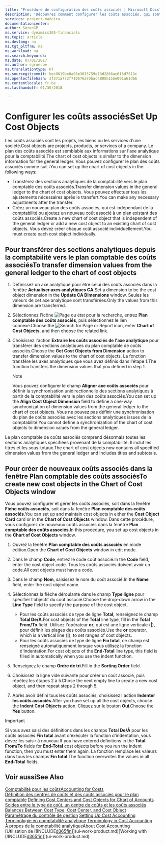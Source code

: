 ```yaml
---
title: "Procédure de configuration des coûts associés | Microsoft Docs"
description: "Découvrez comment configurer les coûts associés, qui sont similaires aux axes analytiques pour la comptabilité."
services: project-madeira
documentationcenter: 
author: SorenGP
ms.service: dynamics365-financials
ms.topic: article
ms.devlang: na
ms.tgt_pltfrm: na
ms.workload: na
ms.search.keywords: 
ms.date: 07/01/2017
ms.author: sgroespe
ms.translationtype: HT
ms.sourcegitcommit: bec0619be0a65e3625759e13d2866ac615d7513c
ms.openlocfilehash: 3f371a772f710576a70bac4808b15be091a61d66
ms.contentlocale: fr-be
ms.lasthandoff: 01/30/2018

---
```

# <a name="set-up-cost-objects"></a><span data-ttu-id="ff83e-103">Configurer les coûts associés</span><span class="sxs-lookup"><span data-stu-id="ff83e-103">Set Up Cost Objects</span></span>
<span data-ttu-id="ff83e-104">Les coûts associés sont les projets, les biens ou les services d'une société.</span><span class="sxs-lookup"><span data-stu-id="ff83e-104">Cost objects are projects, products, or services of a company.</span></span> <span data-ttu-id="ff83e-105">Le plan des coûts associés est semblable aux informations sur l'axe analytique pour la comptabilité.</span><span class="sxs-lookup"><span data-stu-id="ff83e-105">The chart of cost objects is similar to the dimension information for the general ledger.</span></span> <span data-ttu-id="ff83e-106">Vous pouvez configurer le plan des coûts associés comme suit :</span><span class="sxs-lookup"><span data-stu-id="ff83e-106">You can set up the chart of cost objects in the following ways:</span></span>  

* <span data-ttu-id="ff83e-107">Transférez des sections analytiques de la comptabilité vers le plan comptable des coûts associés.</span><span class="sxs-lookup"><span data-stu-id="ff83e-107">Transfer dimension values in the general ledger to the chart of cost objects.</span></span> <span data-ttu-id="ff83e-108">Vous pouvez effectuer tous les ajustements nécessaires après le transfert.</span><span class="sxs-lookup"><span data-stu-id="ff83e-108">You can make any necessary adjustments after the transfer.</span></span>  
* <span data-ttu-id="ff83e-109">Créez un nouveau plan des coûts associés, qui est indépendant de la comptabilité ou ajoutez un nouveau coût associé à un plan existant des coûts associés.</span><span class="sxs-lookup"><span data-stu-id="ff83e-109">Create a new chart of cost object that is independent of the general ledger or add a new cost object to an existing chart of cost objects.</span></span> <span data-ttu-id="ff83e-110">Vous devez créer chaque coût associé individuellement.</span><span class="sxs-lookup"><span data-stu-id="ff83e-110">You must create each cost object individually.</span></span>  

## <a name="to-transfer-dimension-values-from-the-general-ledger-to-the-chart-of-cost-objects"></a><span data-ttu-id="ff83e-111">Pour transférer des sections analytiques depuis la comptabilité vers le plan comptable des coûts associés</span><span class="sxs-lookup"><span data-stu-id="ff83e-111">To transfer dimension values from the general ledger to the chart of cost objects</span></span>  
1.  <span data-ttu-id="ff83e-112">Définissez un axe analytique pour être celui des coûts associés dans la fenêtre **Actualiser axes analytiques CA**.</span><span class="sxs-lookup"><span data-stu-id="ff83e-112">Set a dimension to be the cost object dimension in the **Update CA Dimensions** window.</span></span> <span data-ttu-id="ff83e-113">Seules les valeurs de cet axe analytique sont transférées.</span><span class="sxs-lookup"><span data-stu-id="ff83e-113">Only the values from this dimension are transferred.</span></span>  
2.  <span data-ttu-id="ff83e-114">Sélectionnez l'icône ![Page ou état pour la recherche](media/ui-search/search_small.png "icône Page ou état pour la recherche"), entrez **Plan comptable des coûts associés**, puis sélectionnez le lien connexe.</span><span class="sxs-lookup"><span data-stu-id="ff83e-114">Choose the ![Search for Page or Report](media/ui-search/search_small.png "Search for Page or Report icon") icon, enter **Chart of Cost Objects**, and then choose the related link.</span></span>  
3.  <span data-ttu-id="ff83e-115">Choisissez l'action **Extraire les coûts associés de l'axe analytique** pour transférer des sections analytiques du plan comptable de coûts associés.</span><span class="sxs-lookup"><span data-stu-id="ff83e-115">Choose the **Get Cost Objects from Dimension** action to transfer dimension values to the chart of cost objects.</span></span> <span data-ttu-id="ff83e-116">La fonction transfère les axes analytiques que vous avez définis dans l'étape 1.</span><span class="sxs-lookup"><span data-stu-id="ff83e-116">The function transfers the dimension values that you defined in step 1.</span></span>  

    > [!NOTE]  
    >  <span data-ttu-id="ff83e-117">Vous pouvez configurer le champ **Aligner axe coûts associés** pour définir la synchronisation unidirectionnelle des sections analytiques à partir de la comptabilité vers le plan des coûts associés.</span><span class="sxs-lookup"><span data-stu-id="ff83e-117">You can set up the **Align Cost Object Dimension**  field to define a one-way synchronization of dimension values from the general ledger to the chart of cost objects.</span></span> <span data-ttu-id="ff83e-118">Vous ne pouvez pas définir une synchronisation du plan de coûts associés avec les sections analytiques issues de la comptabilité.</span><span class="sxs-lookup"><span data-stu-id="ff83e-118">You cannot define a synchronization of the chart of cost objects to dimension values from the general ledger.</span></span>  

<span data-ttu-id="ff83e-119">Le plan comptable de coûts associés comprend désormais toutes les sections analytiques spécifiées provenant de la comptabilité. Il inclut les titres et les sous-totaux.</span><span class="sxs-lookup"><span data-stu-id="ff83e-119">The chart of cost objects now contains all specified dimension values from the general ledger and includes titles and subtotals.</span></span>  

## <a name="to-create-new-cost-objects-in-the-chart-of-cost-objects-window"></a><span data-ttu-id="ff83e-120">Pour créer de nouveaux coûts associés dans la fenêtre Plan comptable des coûts associés</span><span class="sxs-lookup"><span data-stu-id="ff83e-120">To create new cost objects in the Chart of Cost Objects window</span></span>  
<span data-ttu-id="ff83e-121">Vous pouvez configurer et gérer les coûts associés, soit dans la fenêtre **Fiche coûts associés**, soit dans la fenêtre **Plan comptable des coûts associés**.</span><span class="sxs-lookup"><span data-stu-id="ff83e-121">You can set up and maintain cost objects in either the **Cost Object Card** card or in the **Chart of Cost Objects** window.</span></span> <span data-ttu-id="ff83e-122">Dans cette procédure, vous configurez de nouveaux coûts associés dans la fenêtre **Plan comptable des coûts associés**.</span><span class="sxs-lookup"><span data-stu-id="ff83e-122">In this procedure, you set up cost objects in the **Chart of Cost Objects** window.</span></span>  

1.  <span data-ttu-id="ff83e-123">Ouvrez la fenêtre **Plan comptable des coûts associés** en mode édition.</span><span class="sxs-lookup"><span data-stu-id="ff83e-123">Open the **Chart of Cost Objects** window in edit mode.</span></span>  
2.  <span data-ttu-id="ff83e-124">Dans le champ **Code**, entrez le code coût associé.</span><span class="sxs-lookup"><span data-stu-id="ff83e-124">In the **Code** field, enter the cost object code.</span></span> <span data-ttu-id="ff83e-125">Tous les coûts associés doivent avoir un code.</span><span class="sxs-lookup"><span data-stu-id="ff83e-125">All cost objects must have a code.</span></span>  
3.  <span data-ttu-id="ff83e-126">Dans le champ **Nom**, saisissez le nom du coût associé.</span><span class="sxs-lookup"><span data-stu-id="ff83e-126">In the **Name** field, enter the cost object name.</span></span>  
4.  <span data-ttu-id="ff83e-127">Sélectionnez la flèche déroulante dans le champ **Type ligne** pour spécifier l'objectif du coût associé.</span><span class="sxs-lookup"><span data-stu-id="ff83e-127">Choose the drop-down arrow in the **Line Type** field to specify the purpose of the cost object.</span></span>  

    * <span data-ttu-id="ff83e-128">Pour les coûts associés de type de ligne **Total**, renseignez le champ **Total De/À**.</span><span class="sxs-lookup"><span data-stu-id="ff83e-128">For cost objects of the **Total** line type, fill in the **Total From/To** field.</span></span> <span data-ttu-id="ff83e-129">Utilisez l'opérateur **or**, qui est une ligne verticale (**&#124;**), pour définir les plages des coûts associés.</span><span class="sxs-lookup"><span data-stu-id="ff83e-129">Use the **or** operator, which is a vertical line (**&#124;**), to set ranges of cost objects.</span></span>  
    * <span data-ttu-id="ff83e-130">Pour les coûts associés de type de ligne **Fin total**, ce champ est renseigné automatiquement lorsque vous utilisez la fonction d'indentation.</span><span class="sxs-lookup"><span data-stu-id="ff83e-130">For cost objects of the **End-Total** line type, this field is filled in automatically when you use  the indent function.</span></span>  
5.  <span data-ttu-id="ff83e-131">Renseignez le champ **Ordre de tri**.</span><span class="sxs-lookup"><span data-stu-id="ff83e-131">Fill in the **Sorting Order** field.</span></span>  
6.  <span data-ttu-id="ff83e-132">Choisissez la ligne vide suivante pour créer un coût associé, puis répétez les étapes 2 à 5.</span><span class="sxs-lookup"><span data-stu-id="ff83e-132">Chose the next empty line to create a new cost object, and then repeat steps 2 through 5.</span></span>  
7.  <span data-ttu-id="ff83e-133">Après avoir défini tous les coûts associés, choisissez l'action **Indenter les coûts associés**.</span><span class="sxs-lookup"><span data-stu-id="ff83e-133">After you have set up all the cost objects, choose the **Indent Cost Objects** action.</span></span> <span data-ttu-id="ff83e-134">Cliquez sur le bouton **Oui**.</span><span class="sxs-lookup"><span data-stu-id="ff83e-134">Choose the **Yes** button.</span></span>  

> [!IMPORTANT]  
>  <span data-ttu-id="ff83e-135">Si vous avez saisi des définitions dans les champs **Total De/À** pour les coûts associés **Fin total** avant d'exécuter la fonction d'indentation, vous devez les saisir à nouveau.</span><span class="sxs-lookup"><span data-stu-id="ff83e-135">If you have entered definitions in the **Total From/To** fields for **End-Total** cost objects before you run the indent function, then you must enter them again.</span></span> <span data-ttu-id="ff83e-136">La fonction remplace les valeurs dans tous les champs **Fin total**.</span><span class="sxs-lookup"><span data-stu-id="ff83e-136">The function overwrites the values in all **End-Total** fields.</span></span>  

## <a name="see-also"></a><span data-ttu-id="ff83e-137">Voir aussi</span><span class="sxs-lookup"><span data-stu-id="ff83e-137">See Also</span></span>  
[<span data-ttu-id="ff83e-138">Comptabilité pour les coûts</span><span class="sxs-lookup"><span data-stu-id="ff83e-138">Accounting for Costs</span></span>](finance-manage-cost-accounting.md)  
<span data-ttu-id="ff83e-139">[Définition des centres de coûts et des coûts associés pour le plan comptable](finance-defining-cost-centers-and-cost-objects-for-chart-of-accounts.md) </span><span class="sxs-lookup"><span data-stu-id="ff83e-139">[Defining Cost Centers and Cost Objects for Chart of Accounts](finance-defining-cost-centers-and-cost-objects-for-chart-of-accounts.md) </span></span>  
<span data-ttu-id="ff83e-140">[Soldes entre le type de coût, un centre de coûts et les coûts associés](finance-balances-between-cost-type-cost-center-and-cost-object.md) </span><span class="sxs-lookup"><span data-stu-id="ff83e-140">[Balances Between Cost Type, Cost Center, and Cost Object](finance-balances-between-cost-type-cost-center-and-cost-object.md) </span></span>  
<span data-ttu-id="ff83e-141">[Paramétrage du contrôle de gestion](finance-set-up-cost-accounting.md) </span><span class="sxs-lookup"><span data-stu-id="ff83e-141">[Setting Up Cost Accounting](finance-set-up-cost-accounting.md) </span></span>  
<span data-ttu-id="ff83e-142">[Terminologie en comptabilité analytique](finance-terminology-in-cost-accounting.md) </span><span class="sxs-lookup"><span data-stu-id="ff83e-142">[Terminology in Cost Accounting](finance-terminology-in-cost-accounting.md) </span></span>  
[<span data-ttu-id="ff83e-143">À propos de la comptabilité analytique</span><span class="sxs-lookup"><span data-stu-id="ff83e-143">About Cost Accounting</span></span>](finance-about-cost-accounting.md)  
<span data-ttu-id="ff83e-144">[Utilisation de [!INCLUDE[d365fin](includes/d365fin_md.md)]](ui-work-product.md)</span><span class="sxs-lookup"><span data-stu-id="ff83e-144">[Working with [!INCLUDE[d365fin](includes/d365fin_md.md)]](ui-work-product.md)</span></span>

